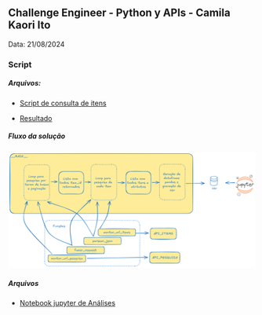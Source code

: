 ## Challenge Engineer - Python y APIs - Camila Kaori Ito
Data: 21/08/2024

### Script

##### Arquivos:

- [Script de consulta de itens](script.py)

- [Resultado](resultado.csv)

##### Fluxo da solução

![Fluxo](fluxo.png)

##### Arquivos

- [Notebook jupyter de Análises](Analises.ipynb)
